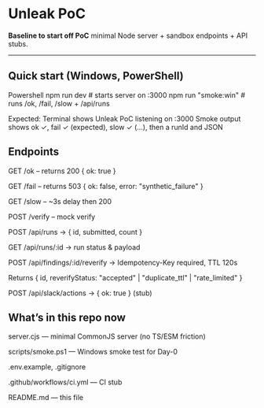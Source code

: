 # Unleak PoC

**Baseline to start off PoC** minimal Node server + sandbox endpoints + API stubs.  

---

## Quick start (Windows, PowerShell)

Powershell
npm run dev         # starts server on :3000
npm run "smoke:win" # runs /ok, /fail, /slow + /api/runs

Expected:
Terminal shows Unleak PoC listening on :3000
Smoke output shows ok ✓, fail ✓ (expected), slow ✓ (...), then a runId and JSON

## Endpoints

GET /ok – returns 200 { ok: true }

GET /fail – returns 503 { ok: false, error: "synthetic_failure" }

GET /slow – ~3s delay then 200

POST /verify – mock verify

POST /api/runs → { id, submitted, count }

GET /api/runs/:id → run status & payload

POST /api/findings/:id/reverify → Idempotency-Key required, TTL 120s

Returns { id, reverifyStatus: "accepted" | "duplicate_ttl" | "rate_limited" }

POST /api/slack/actions → { ok: true } (stub)


## **What’s in this repo now**

server.cjs — minimal CommonJS server (no TS/ESM friction)

scripts/smoke.ps1 — Windows smoke test for Day-0

.env.example, .gitignore

.github/workflows/ci.yml — CI stub

README.md — this file

